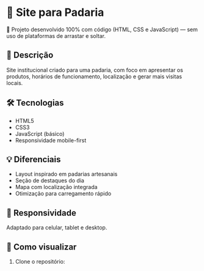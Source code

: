 # 🍞 Site para Padaria

🚀 Projeto desenvolvido 100% com código (HTML, CSS e JavaScript) — sem uso de plataformas de arrastar e soltar.

## 📌 Descrição
Site institucional criado para uma padaria, com foco em apresentar os produtos, horários de funcionamento, localização e gerar mais visitas locais.

## 🛠️ Tecnologias
- HTML5
- CSS3
- JavaScript (básico)
- Responsividade mobile-first

## 💡 Diferenciais
- Layout inspirado em padarias artesanais
- Seção de destaques do dia
- Mapa com localização integrada
- Otimização para carregamento rápido

## 📱 Responsividade
Adaptado para celular, tablet e desktop.

## 📂 Como visualizar
1. Clone o repositório:
```bash

